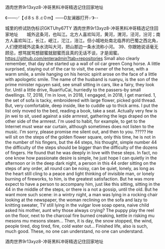 酒肉世界9r13xyz8-冲哥黑料冲哥精选记住回家地址

《——✅【ｄ8ｓ８.c０m】——D友澜器打开✅》--

城里的桥试防伪标识GKTUhy67TY
酒肉世界9r13xyz8-冲哥黑料冲哥精选记住回家地址　　城外这条河，也叫江。北方人喜欢叫河，黄河，渭河，泾河，汾河；南方人喜欢叫江，长江，岷江，沱江，涪江。但小城地处南北临界的巴蜀之西北角，人们便把城外这条水流叫大河，把山那边一条水流称小河。
	39、你跟她说话毫无顾忌，想骂就骂想甜蜜就甜蜜而且真的无话不谈，才是闺蜜。
https://github.com/enteradmin?tab=repositories
Small also clearly remember, that day she started up a wall of oil car green Cong horse.
A little surprised, staying out of the car to visit, the owner of the horse, with a warm smile, a smile hanging on his heroic spirit arose on the face of a little with apologetic smile.
The name of the husband is ruanyu, is the son of the prime minister nguyen said, see small sitting in cars, like a fairy, they look for.
Until a little drive, RuanYuCai, hurriedly to the passers-by small dwellings.
17, 2018, I'm in love, in 2018, I engaged, in 2018, I get married.
1, the set of sofa is tacky, embroidered with large flower, picked gold thread.
But, very comfortable, deep inside, like to cuddle up to thick arms.
I put the list only moved to the bed, reading a book, take a seat.
Actually very few is jin wei to sit, used against a side armrest, gathering the legs draped on the other side of the armrest.
I'm used to habit, for example, to get to the Internet must wear ear curtain, although sometimes does not listen to the music.
I'm sorry, please promise me silent out, and then to you.
?????
He will sit on the steps of the golden flower square, only this time, he is not in the number of his fingers, but the 44 steps, his thought, simple number 44 the difficulty of the steps should be bigger than the difficulty of the dozens of fingers.
He found that he was deeply in love with these steps.
In fact, no one know how passionate desire is simple, he just hope I can quietly in the afternoon or in the deep dark night, a person in this 44 order sitting on the steps of any order, all round can be noisy, can be quiet, lonely, as long as the heart still cling to a peace and light thinking of invisible man, or lonely burning of fireworks, to him, is the greatest satisfaction.
But he was more expect to have a person to accompany him, just like this sitting, sitting in the 44 in the middle of the steps, or there is a not a gossip, until the old.
But he want more such scene: in a wintry night, a man was lying in a rocking chair looking at the newspaper, the woman reclining on the sofa and lazy to knitting sweater, TV still lying in the vulgar love soap opera, naive child asked his mother, aunt why those always crying?
The puppy play the reel on the floor, next to the charcoal fire burned creaking, kettle in risking mu mesons mu mesons steam...
Then, it is day, the snow stopped, the wind, people tired, dog tired, fire, cold water out...
Finished life, also is such, much good.
These, no one can understand, no one can understand.




酒肉世界9r13xyz8-冲哥黑料冲哥精选记住回家地址
